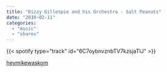 ```yaml
---
title: "Dizzy Gillespie and his Orchestra - Salt Peanuts"
date: "2010-02-11"
categories:
  - "music"
  - "shares"
---
```


{{< spotify type="track" id="6C7oybnvznbTV7kzsjaTIJ" >}}

[heymikewaskom](http://heymikewaskom.com/post/348721978/dizzy-gillespie-and-his-orchestra-salt-peanuts)
